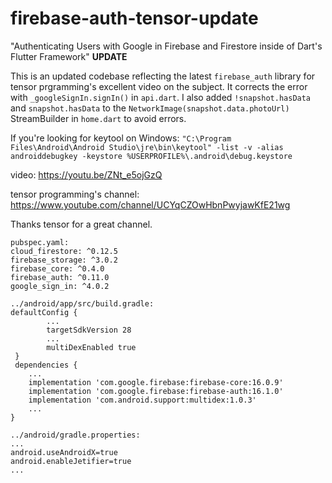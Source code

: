 # firebase-auth-tensor-update
"Authenticating Users with Google in Firebase and Firestore inside of Dart's Flutter Framework" **UPDATE**

This is an updated codebase reflecting the latest `firebase_auth` library for tensor prgramming's excellent video on the subject. It corrects the error with `_googleSignIn.signIn()` in `api.dart`. I also added `!snapshot.hasData` and `snapshot.hasData` to the `NetworkImage(snapshot.data.photoUrl)` StreamBuilder in `home.dart` to avoid errors.

If you're looking for keytool on Windows: `"C:\Program Files\Android\Android Studio\jre\bin\keytool" -list -v -alias androiddebugkey -keystore %USERPROFILE%\.android\debug.keystore`

video: https://youtu.be/ZNt_e5ojGzQ

tensor programming's channel: https://www.youtube.com/channel/UCYqCZOwHbnPwyjawKfE21wg

Thanks tensor for a great channel.


```
pubspec.yaml:
cloud_firestore: ^0.12.5
firebase_storage: ^3.0.2
firebase_core: ^0.4.0
firebase_auth: ^0.11.0
google_sign_in: ^4.0.2

../android/app/src/build.gradle:
defaultConfig {
        ...
        targetSdkVersion 28
        ...
        multiDexEnabled true
 }
 dependencies {
    ...
    implementation 'com.google.firebase:firebase-core:16.0.9'
    implementation 'com.google.firebase:firebase-auth:16.1.0'
    implementation 'com.android.support:multidex:1.0.3'
    ...
}

../android/gradle.properties:
...
android.useAndroidX=true
android.enableJetifier=true
...
```
